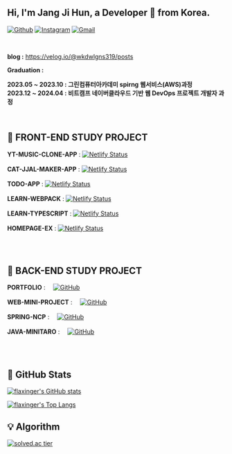 ## Hi, I'm Jang Ji Hun, a Developer 🚀 from Korea.

[![Github](https://img.shields.io/badge/-Github-000?style=flat&logo=Github&logoColor=white)](https://github.com/jjh319)
[![Instagram](https://img.shields.io/badge/-Instagram-c13584?style=flat&labelColor=c13584&logo=instagram&logoColor=white)](https://www.instagram.com/j1_huni/)
[![Gmail](https://img.shields.io/badge/-Gmail-c14438?style=flat&logo=Gmail&logoColor=white)](mailto:murillo.jangjihun69@gmail.com)


&nbsp;

**blog :** https://velog.io/@wkdwlgns319/posts <br>


**Graduation :**
<p>
  <strong>2023.05 ~ 2023.10 : 그린컴퓨터아카데미 spirng 웹서비스(AWS)과정 </strong> <br />
  <strong>2023.12 ~ 2024.04 : 비트캠프 네이버클라우드 기반 웹 DevOps 프로젝트 개발자 과정 </strong>
</p>
&nbsp;



## :green_book: FRONT-END STUDY PROJECT

<strong>YT-MUSIC-CLONE-APP</strong> : [![Netlify Status](https://api.netlify.com/api/v1/badges/89590c9c-588d-438c-bfce-59b977868f0b/deploy-status)](https://yt-music-clone-pi.vercel.app/)  <br><br>
<strong>CAT-JJAL-MAKER-APP</strong> : [![Netlify Status](https://api.netlify.com/api/v1/badges/89590c9c-588d-438c-bfce-59b977868f0b/deploy-status)](https://jjh319.github.io/REACT-CAT-JJAL-MAKER/) <br><br>
<strong>TODO-APP</strong> :  [![Netlify Status](https://api.netlify.com/api/v1/badges/89590c9c-588d-438c-bfce-59b977868f0b/deploy-status)](https://6623c5e0a81bb9db636552cb--jihun-todo-app.netlify.app/) <br><br>
<strong>LEARN-WEBPACK</strong> : [![Netlify Status](https://api.netlify.com/api/v1/badges/89590c9c-588d-438c-bfce-59b977868f0b/deploy-status)](https://github.com/jjh319/LearnWebPack)  <br><br>
<strong>LEARN-TYPESCRIPT</strong> : [![Netlify Status](https://api.netlify.com/api/v1/badges/89590c9c-588d-438c-bfce-59b977868f0b/deploy-status)](https://github.com/jjh319/Learn-TypeScript)  <br><br>
<strong>HOMEPAGE-EX</strong> : [![Netlify Status](https://api.netlify.com/api/v1/badges/89590c9c-588d-438c-bfce-59b977868f0b/deploy-status)](https://jjh319.github.io/ex/)  <br><br>

<br>

## :green_book: BACK-END STUDY PROJECT

<strong>PORTFOLIO</strong> :   <a href="https://jjh319.github.io/portfolio/"> ![GitHub](https://img.shields.io/badge/github-%23121011.svg?style=for-the-badge&logo=github&logoColor=white)  </a> <br><br>
<strong>WEB-MINI-PROJECT</strong> :   <a href="https://github.com/jjh319/bitCampWeb/tree/main/projectMVC22"> ![GitHub](https://img.shields.io/badge/github-%23121011.svg?style=for-the-badge&logo=github&logoColor=white)  </a> <br><br>
<strong>SPRING-NCP</strong> :   <a href="https://github.com/jjh319/bitcampSpring"> ![GitHub](https://img.shields.io/badge/github-%23121011.svg?style=for-the-badge&logo=github&logoColor=white)  </a> <br><br>
<strong>JAVA-MINITARO</strong> :   <a href="https://github.com/jjh319/taro"> ![GitHub](https://img.shields.io/badge/github-%23121011.svg?style=for-the-badge&logo=github&logoColor=white)  </a> <br><br>

<br>

## :green_book: GitHub Stats

[![flaxinger's GitHub stats](https://github-readme-stats.vercel.app/api?username=jjh319&show_icons=true&theme=gruvbox&hide_title=true&hide_border=true&title_color=fff&icon_color=9f9f9f&text_color=9f9f9f&bg_color=151515)](https://github.com/jjh319/github-readme-stats)

[![flaxinger's Top Langs](https://github-readme-stats.vercel.app/api/top-langs/?username=jjh319&layout=compact&theme=gruvbox&hide_title=true&hide_border=true&title_color=fff&text_color=9f9f9f&bg_color=151515)](https://github.com/jjh319/github-readme-stats)


## :bulb: Algorithm
[![solved.ac tier](http://mazassumnida.wtf/api/generate_badge?boj=wkdwlgns319)](https://solved.ac/wkdwlgns319)






<!--
**jjh319/jjh319** is a ✨ _special_ ✨ repository because its `README.md` (this file) appears on your GitHub profile.

Here are some ideas to get you started:

- 🔭 I’m currently working on ...
- 🌱 I’m currently learning ...
- 👯 I’m looking to collaborate on ...
- 🤔 I’m looking for help with ...
- 💬 Ask me about ...
- 📫 How to reach me: ...
- 😄 Pronouns: ...
- ⚡ Fun fact: ...
-->
